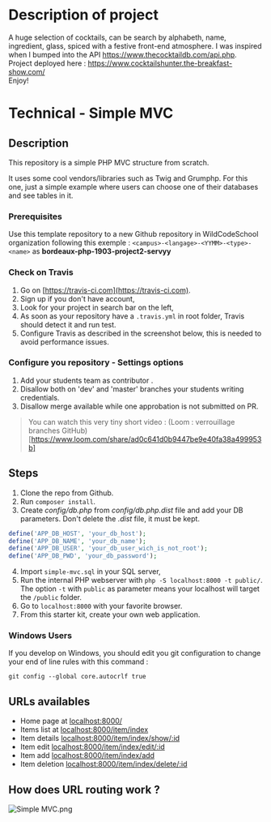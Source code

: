 # Description of project   


A huge selection of cocktails, can be search by alphabeth, name, ingredient, glass, spiced with a festive front-end atmosphere.
I was inspired when I bumped into the API https://www.thecocktaildb.com/api.php.   
Project deployed here : https://www.cocktailshunter.the-breakfast-show.com/   
Enjoy!

# Technical - Simple MVC

## Description

This repository is a simple PHP MVC structure from scratch.

It uses some cool vendors/libraries such as Twig and Grumphp.
For this one, just a simple example where users can choose one of their databases and see tables in it.

### Prerequisites

Use this template repository to a new Github repository in WildCodeSchool organization following this exemple :
`<campus>-<langage>-<YYMM>-<type>-<name>` as **bordeaux-php-1903-project2-servyy**

### Check on Travis

1. Go on [https://travis-ci.com](https://travis-ci.com).
2. Sign up if you don't have account,
3. Look for your project in search bar on the left,
4. As soon as your repository have a `.travis.yml` in root folder, Travis should detect it and run test.
5. Configure Travis as described in the screenshot below, this is needed to avoid performance issues.



### Configure you repository - Settings options

1. Add your students team as contributor .
2. Disallow both on 'dev' and 'master' branches your students writing credentials. 
3. Disallow merge available while one approbation is not submitted on PR.

> You can watch this very tiny short video : (Loom : verrouillage branches GitHub)[https://www.loom.com/share/ad0c641d0b9447be9e40fa38a499953b]


## Steps

1. Clone the repo from Github.
2. Run `composer install`.
3. Create *config/db.php* from *config/db.php.dist* file and add your DB parameters. Don't delete the *.dist* file, it must be kept.
```php
define('APP_DB_HOST', 'your_db_host');
define('APP_DB_NAME', 'your_db_name');
define('APP_DB_USER', 'your_db_user_wich_is_not_root');
define('APP_DB_PWD', 'your_db_password');
```
4. Import `simple-mvc.sql` in your SQL server,
5. Run the internal PHP webserver with `php -S localhost:8000 -t public/`. The option `-t` with `public` as parameter means your localhost will target the `/public` folder.
6. Go to `localhost:8000` with your favorite browser.
7. From this starter kit, create your own web application.

### Windows Users

If you develop on Windows, you should edit you git configuration to change your end of line rules with this command :

`git config --global core.autocrlf true`

## URLs availables

* Home page at [localhost:8000/](localhost:8000/)
* Items list at [localhost:8000/item/index](localhost:8000/item/index)
* Item details [localhost:8000/item/index/show/:id](localhost:8000/item/show/2)
* Item edit [localhost:8000/item/index/edit/:id](localhost:8000/item/edit/2)
* Item add [localhost:8000/item/index/add](localhost:8000/item/add)
* Item deletion [localhost:8000/item/index/delete/:id](localhost:8000/item/delete/2)

## How does URL routing work ?

![Simple MVC.png](https://raw.githubusercontent.com/WildCodeSchool/simple-mvc/master/Simple%20-%20MVC.png)
